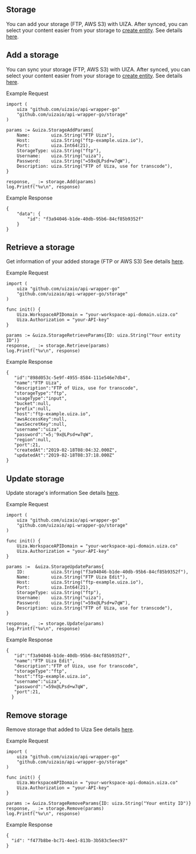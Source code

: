 ## Storage

You can add your storage (FTP, AWS S3) with UIZA. After synced, you can select your content easier from your storage to [create entity](https://docs.uiza.io/#create-entity).
See details [here](https://docs.uiza.io/#storage).

## Add a storage

You can sync your storage (FTP, AWS S3) with UIZA. After synced, you can select your content easier from your storage to [create entity](https://docs.uiza.io/#create-entity).
See details [here](https://docs.uiza.io/#add-a-storage).

Example Request

```golang
import (
    uiza "github.com/uizaio/api-wrapper-go"
    "github.com/uizaio/api-wrapper-go/storage"
)

params := &uiza.StorageAddParams{
    Name:        uiza.String("FTP Uiza"),
    Host:        uiza.String("ftp-example.uiza.io"),
    Port:        uiza.Int64(21),
    StorageType: uiza.String("ftp"),
    Username:    uiza.String("uiza"),
    Password:    uiza.String("=59x@LPsd+w7qW"),
    Description: uiza.String("FTP of Uiza, use for transcode"),
}

response, _ := storage.Add(params)
log.Printf("%v\n", response)
```

Example Response

```golang
{
    "data": {
        "id": "f3a94046-b1de-40db-95b6-84cf85b9352f"
    }
}
```

## Retrieve a storage

Get information of your added storage (FTP or AWS S3)
See details [here](https://docs.uiza.io/#retrieve-a-storage).

Example Request

```golang
import (
    uiza "github.com/uizaio/api-wrapper-go"
    "github.com/uizaio/api-wrapper-go/storage"
)

func init() {
    Uiza.WorkspaceAPIDomain = "your-workspace-api-domain.uiza.co"
    Uiza.Authorization = "your-API-key"
}

params := &uiza.StorageRetrieveParams{ID: uiza.String("Your entity ID")}
response, _ := storage.Retrieve(params)
log.Printf("%v\n", response)
```

Example Response

```golang
{
   "id":"898d053c-5e9f-4955-8584-111e546e7db4",
   "name":"FTP Uiza",
   "description":"FTP of Uiza, use for transcode",
   "storageType":"ftp",
   "usageType":"input",
   "bucket":null,
   "prefix":null,
   "host":"ftp-example.uiza.io",
   "awsAccessKey":null,
   "awsSecretKey":null,
   "username":"uiza",
   "password":"=5;'9x@LPsd+w7qW",
   "region":null,
   "port":21,
   "createdAt":"2019-02-18T08:04:32.000Z",
   "updatedAt":"2019-02-18T08:37:18.000Z"
}
```

## Update storage

Update storage's information
See details [here](https://docs.uiza.io/#update-storage).

Example Request

```golang
import (
    uiza "github.com/uizaio/api-wrapper-go"
    "github.com/uizaio/api-wrapper-go/storage"
)

func init() {
    Uiza.WorkspaceAPIDomain = "your-workspace-api-domain.uiza.co"
    Uiza.Authorization = "your-API-key"
}

params :=  &uiza.StorageUpdateParams{
	ID:          uiza.String("f3a94046-b1de-40db-95b6-84cf85b9352f"),
	Name:        uiza.String("FTP Uiza Edit"),
	Host:        uiza.String("ftp-example.uiza.io"),
	Port:        uiza.Int64(21),
	StorageType: uiza.String("ftp"),
	Username:    uiza.String("uiza"),
	Password:    uiza.String("=59x@LPsd+w7qW"),
	Description: uiza.String("FTP of Uiza, use for transcode"),
}

response, _ := storage.Update(params)
log.Printf("%v\n", response)
```

Example Response

```golang
{
   "id":"f3a94046-b1de-40db-95b6-84cf85b9352f",
   "name":"FTP Uiza Edit",
   "description":"FTP of Uiza, use for transcode",
   "storageType":"ftp",
   "host":"ftp-example.uiza.io",
   "username":"uiza",
   "password":"=59x@LPsd+w7qW",
   "port":21,
  }
```

## Remove storage

Remove storage that added to Uiza
See details [here](https://docs.uiza.io/#remove-storage).

Example Request

```golang
import (
    uiza "github.com/uizaio/api-wrapper-go"
    "github.com/uizaio/api-wrapper-go/storage"
)

func init() {
    Uiza.WorkspaceAPIDomain = "your-workspace-api-domain.uiza.co"
    Uiza.Authorization = "your-API-key"
}

params := &uiza.StorageRemoveParams{ID: uiza.String("Your entity ID")}
response, _ := storage.Remove(params)
log.Printf("%v\n", response)
```

Example Response

```golang
{
  "id": "f477b8be-bc71-4ee1-813b-3b583c5eec97"
}
```
